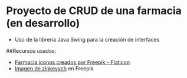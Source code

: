 # Proyecto de CRUD de una farmacia (en desarrollo)
- Uso de la libreria Java Swing para la creación de interfaces

##Recursos usados:   
- <a href="https://www.flaticon.es/iconos-gratis/farmacia" title="farmacia iconos">Farmacia iconos creados por Freepik - Flaticon</a>
- <a href="https://www.freepik.es/foto-gratis/experto-masculino-consultando-cliente-sobre-productos-cuidado-corporal_21701093.htm#page=2&query=farmacia&position=10&from_view=keyword">Imagen de zinkevych</a> en Freepik
